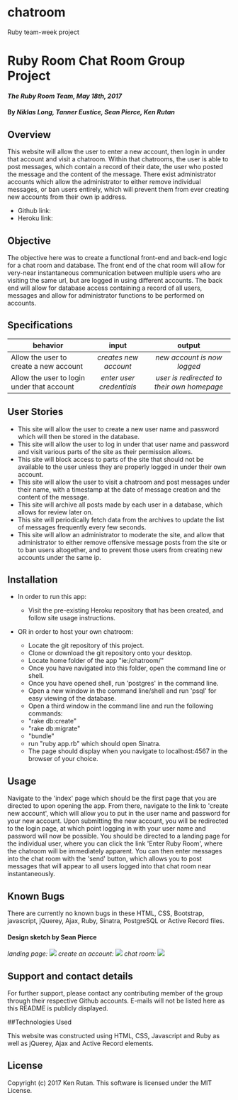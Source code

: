 # chatroom
Ruby team-week project

# Ruby Room Chat Room Group Project

#### _The Ruby Room Team, May 18th, 2017_

#### By _**Niklas Long, Tanner Eustice, Sean Pierce, Ken Rutan**_

## Overview

This website will allow the user to enter a new account, then login in under that account and visit a chatroom.  Within that chatrooms, the user is able to post messages, which contain a record of their date, the user who posted the message and the content of the message.  There exist administrator accounts which allow the administrator to either remove individual messages, or ban users entirely, which will prevent them from ever creating new accounts from their own ip address.
- Github link:
- Heroku link:

## Objective

The objective here was to create a functional front-end and back-end logic for a chat room and database.  The front end of the chat room will allow for very-near instantaneous communication between multiple users who are visiting the same url, but are logged in using different accounts.  The back end will allow for database access containing a record of all users, messages and allow for administrator functions to be performed on accounts.

## Specifications

| behavior |  input   |  output  |
|----------|:--------:|:--------:|
|Allow the user to create a new account|*creates new account*|*new account is now logged*|
|Allow the user to login under that account|*enter user credentials*|*user is redirected to their own homepage*|

## User Stories

- This site will allow the user to create a new user name and password which will then be stored in the database.
- This site will allow the user to log in under that user name and password and visit various parts of the site as their permission allows.
- This site will block access to parts of the site that should not be available to the user unless they are properly logged in under their own account.
- This site will allow the user to visit a chatroom and post messages under their name, with a timestamp at the date of message creation and the content of the message.
- This site will archive all posts made by each user in a database, which allows for review later on.
- This site will periodically fetch data from the archives to update the list of messages frequently every few seconds.
- This site will allow an administrator to moderate the site, and allow that administrator to either remove offensive message posts from the site or to ban users altogether, and to prevent those users from creating new accounts under the same ip.

## Installation

* In order to run this app:
  - Visit the pre-existing Heroku repository that has been created, and follow site usage instructions.

* OR in order to host your own chatroom:
  - Locate the git repository of this project.
  - Clone or download the git repository onto your desktop.
  - Locate home folder of the app "ie:/chatroom/"
  - Once you have navigated into this folder, open the command line or shell.
  - Once you have opened shell, run 'postgres' in the command line.
  - Open a new window in the command line/shell and run 'psql' for easy viewing of the database.
  - Open a third window in the command line and run the following commands:
  - "rake db:create"
  - "rake db:migrate"
  - "bundle"
  - run "ruby app.rb" which should open Sinatra.
  - The page should display when you navigate to localhost:4567 in the browser of your choice.

## Usage

Navigate to the 'index' page which should be the first page that you are directed to upon opening the app.  From there, navigate to the link to 'create new account', which will allow you to put in the user name and password for your new account.  Upon submitting the new account, you will be redirected to the login page, at which point logging in with your user name and password will now be possible.  You should be directed to a landing page for the individual user, where you can click the link 'Enter Ruby Room', where the chatroom will be immediately apparent.  You can then enter messages into the chat room with the 'send' button, which allows you to post messages that will appear to all users logged into that chat room near instantaneously.

## Known Bugs
There are currently no known bugs in these HTML, CSS, Bootstrap, javascript, jQuerey, Ajax, Ruby, Sinatra, PostgreSQL or Active Record files.

#### Design sketch by Sean Pierce

_landing page:_
![](https://raw.githubusercontent.com/niklaslong/chatroom/sean-design/public/img/landing_page.png)
_create an account:_
![](https://raw.githubusercontent.com/niklaslong/chatroom/sean-design/public/img/creat_accout.png)
_chat room:_
![](https://raw.githubusercontent.com/niklaslong/chatroom/sean-design/public/img/chat.png)

## Support and contact details

For further support, please contact any contributing member of the group through their respective Github accounts. E-mails will not be listed here as this README is publicly displayed.

##Technologies Used

This website was constructed using HTML, CSS, Javascript and Ruby as well as jQuerey, Ajax and Active Record elements.

## License

Copyright (c) 2017 Ken Rutan.  This software is licensed under the MIT License.
